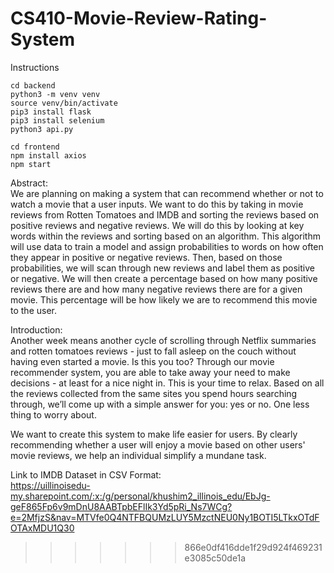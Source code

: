 # CS410-Movie-Review-Rating-System

Instructions
```
cd backend
python3 -m venv venv
source venv/bin/activate
pip3 install flask
pip3 install selenium
python3 api.py
```

```
cd frontend
npm install axios
npm start
```

Abstract: \
We are planning on making a system that can recommend whether or not to watch a movie that a user inputs. We want to do this by taking in movie reviews from Rotten Tomatoes and IMDB and sorting the reviews based on positive reviews and negative reviews. We will do this by looking at key words within the reviews and sorting based on an algorithm. This algorithm will use data to train a model and assign probabilities to words on how often they appear in positive or negative reviews. Then, based on those probabilities, we will scan through new reviews and label them as positive or negative. We will then create a percentage based on how many positive reviews there are and how many negative reviews there are for a given movie. This percentage will be how likely we are to recommend this movie to the user.

Introduction: \
Another week means another cycle of scrolling through Netflix summaries and rotten tomatoes reviews - just to fall asleep on the couch without having even started a movie. Is this you too? Through our movie recommender system, you are able to take away your need to make decisions - at least for a nice night in. This is your time to relax. Based on all the reviews collected from the same sites you spend hours searching through, we’ll come up with a simple answer for you: yes or no. One less thing to worry about.

We want to create this system to make life easier for users. By clearly recommending whether a user will enjoy a movie based on other users' movie reviews, we help an individual simplify a mundane task.

Link to IMDB Dataset in CSV Format: \
https://uillinoisedu-my.sharepoint.com/:x:/g/personal/khushim2_illinois_edu/EbJg-geF865Fp6v9mDnU8AABTpbEFlIk3Yd5pRi_Ns7WCg?e=2MfjzS&nav=MTVfe0Q4NTFBQUMzLUY5MzctNEU0Ny1BOTI5LTkxOTdFOTAxMDU1Q30
>>>>>>> 866e0df416dde1f29d924f469231e3085c50de1a

